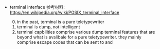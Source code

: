 * terminal interface
    参考材料: https://en.wikipedia.org/wiki/POSIX_terminal_interface

    0. in the past, terminal is a pure teletypewriter
    1. terminal is dump, not intelligent
    2. terminal capbilities comprise various dump terminal features that are beyond what is avalibale for a pure teletypewriter.
       they mainly comprise escape codes that can be sent to and 
